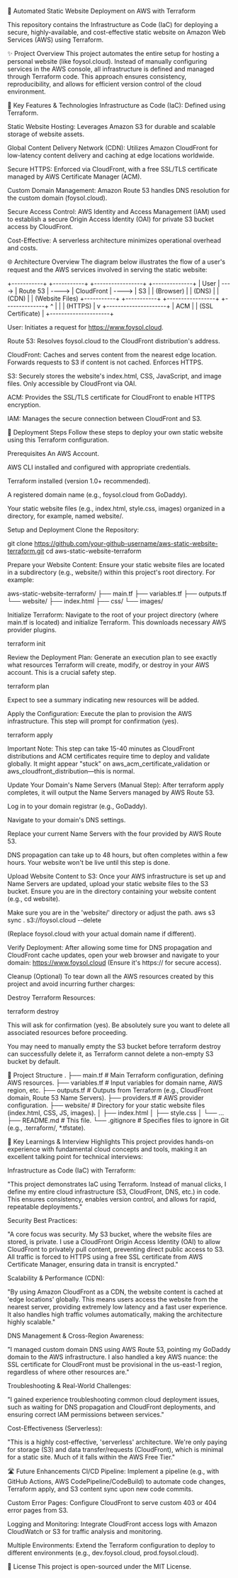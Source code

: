 🚀 Automated Static Website Deployment on AWS with Terraform

This repository contains the Infrastructure as Code (IaC) for deploying a secure, highly-available, and cost-effective static website on Amazon Web Services (AWS) using Terraform.

✨ Project Overview
This project automates the entire setup for hosting a personal website (like foysol.cloud). Instead of manually configuring services in the AWS console, all infrastructure is defined and managed through Terraform code. This approach ensures consistency, reproducibility, and allows for efficient version control of the cloud environment.

🌟 Key Features & Technologies
Infrastructure as Code (IaC): Defined using Terraform.

Static Website Hosting: Leverages Amazon S3 for durable and scalable storage of website assets.

Global Content Delivery Network (CDN): Utilizes Amazon CloudFront for low-latency content delivery and caching at edge locations worldwide.

Secure HTTPS: Enforced via CloudFront, with a free SSL/TLS certificate managed by AWS Certificate Manager (ACM).

Custom Domain Management: Amazon Route 53 handles DNS resolution for the custom domain (foysol.cloud).

Secure Access Control: AWS Identity and Access Management (IAM) used to establish a secure Origin Access Identity (OAI) for private S3 bucket access by CloudFront.

Cost-Effective: A serverless architecture minimizes operational overhead and costs.

🌐 Architecture Overview
The diagram below illustrates the flow of a user's request and the AWS services involved in serving the static website:

+-----------+       +-----------+       +-----------------+       +--------------+
|   User    | ----> | Route 53  | ----> |   CloudFront    | ----> |      S3      |
| (Browser) |       |   (DNS)   |       |      (CDN)      |       | (Website Files)
+-----------+       +-----------+       +-----------------+       +--------------+
                                            ^         |
                                            |         | (HTTPS)
                                            |         v
                                          +---------------------+
                                          |         ACM         |
                                          | (SSL Certificate)   |
                                          +---------------------+





User: Initiates a request for https://www.foysol.cloud.

Route 53: Resolves foysol.cloud to the CloudFront distribution's address.

CloudFront: Caches and serves content from the nearest edge location. Forwards requests to S3 if content is not cached. Enforces HTTPS.

S3: Securely stores the website's index.html, CSS, JavaScript, and image files. Only accessible by CloudFront via OAI.

ACM: Provides the SSL/TLS certificate for CloudFront to enable HTTPS encryption.

IAM: Manages the secure connection between CloudFront and S3.

🚀 Deployment Steps
Follow these steps to deploy your own static website using this Terraform configuration.

Prerequisites
An AWS Account.

AWS CLI installed and configured with appropriate credentials.

Terraform installed (version 1.0+ recommended).

A registered domain name (e.g., foysol.cloud from GoDaddy).

Your static website files (e.g., index.html, style.css, images) organized in a directory, for example, named website/.

Setup and Deployment
Clone the Repository:

git clone https://github.com/your-github-username/aws-static-website-terraform.git
cd aws-static-website-terraform





Prepare your Website Content:
Ensure your static website files are located in a subdirectory (e.g., website/) within this project's root directory. For example:

aws-static-website-terraform/
├── main.tf
├── variables.tf
├── outputs.tf
└── website/
    ├── index.html
    ├── css/
    └── images/





Initialize Terraform:
Navigate to the root of your project directory (where main.tf is located) and initialize Terraform. This downloads necessary AWS provider plugins.

terraform init





Review the Deployment Plan:
Generate an execution plan to see exactly what resources Terraform will create, modify, or destroy in your AWS account. This is a crucial safety step.

terraform plan





Expect to see a summary indicating new resources will be added.

Apply the Configuration:
Execute the plan to provision the AWS infrastructure. This step will prompt for confirmation (yes).

terraform apply





Important Note: This step can take 15-40 minutes as CloudFront distributions and ACM certificates require time to deploy and validate globally. It might appear "stuck" on aws_acm_certificate_validation or aws_cloudfront_distribution—this is normal.

Update Your Domain's Name Servers (Manual Step):
After terraform apply completes, it will output the Name Servers managed by AWS Route 53.

Log in to your domain registrar (e.g., GoDaddy).

Navigate to your domain's DNS settings.

Replace your current Name Servers with the four provided by AWS Route 53.

DNS propagation can take up to 48 hours, but often completes within a few hours. Your website won't be live until this step is done.

Upload Website Content to S3:
Once your AWS infrastructure is set up and Name Servers are updated, upload your static website files to the S3 bucket. Ensure you are in the directory containing your website content (e.g., cd website).

Make sure you are in the 'website/' directory or adjust the path.
aws s3 sync . s3://foysol.cloud --delete





(Replace foysol.cloud with your actual domain name if different).

Verify Deployment:
After allowing some time for DNS propagation and CloudFront cache updates, open your web browser and navigate to your domain:
https://www.foysol.cloud
(Ensure it's https:// for secure access).

Cleanup (Optional)
To tear down all the AWS resources created by this project and avoid incurring further charges:

Destroy Terraform Resources:

terraform destroy





This will ask for confirmation (yes). Be absolutely sure you want to delete all associated resources before proceeding.

You may need to manually empty the S3 bucket before terraform destroy can successfully delete it, as Terraform cannot delete a non-empty S3 bucket by default.

📁 Project Structure
.
├── main.tf                 # Main Terraform configuration, defining AWS resources.
├── variables.tf            # Input variables for domain name, AWS region, etc.
├── outputs.tf              # Outputs from Terraform (e.g., CloudFront domain, Route 53 Name Servers).
├── providers.tf            # AWS provider configuration.
├── website/                # Directory for your static website files (index.html, CSS, JS, images).
│   ├── index.html
│   ├── style.css
│   └── ...
├── README.md               # This file.
└── .gitignore              # Specifies files to ignore in Git (e.g., .terraform/, *.tfstate).





🧠 Key Learnings & Interview Highlights
This project provides hands-on experience with fundamental cloud concepts and tools, making it an excellent talking point for technical interviews:

Infrastructure as Code (IaC) with Terraform:

"This project demonstrates IaC using Terraform. Instead of manual clicks, I define my entire cloud infrastructure (S3, CloudFront, DNS, etc.) in code. This ensures consistency, enables version control, and allows for rapid, repeatable deployments."

Security Best Practices:

"A core focus was security. My S3 bucket, where the website files are stored, is private. I use a CloudFront Origin Access Identity (OAI) to allow CloudFront to privately pull content, preventing direct public access to S3. All traffic is forced to HTTPS using a free SSL certificate from AWS Certificate Manager, ensuring data in transit is encrypted."

Scalability & Performance (CDN):

"By using Amazon CloudFront as a CDN, the website content is cached at 'edge locations' globally. This means users access the website from the nearest server, providing extremely low latency and a fast user experience. It also handles high traffic volumes automatically, making the architecture highly scalable."

DNS Management & Cross-Region Awareness:

"I managed custom domain DNS using AWS Route 53, pointing my GoDaddy domain to the AWS infrastructure. I also handled a key AWS nuance: the SSL certificate for CloudFront must be provisional in the us-east-1 region, regardless of where other resources are."

Troubleshooting & Real-World Challenges:

"I gained experience troubleshooting common cloud deployment issues, such as waiting for DNS propagation and CloudFront deployments, and ensuring correct IAM permissions between services."

Cost-Effectiveness (Serverless):

"This is a highly cost-effective, 'serverless' architecture. We're only paying for storage (S3) and data transfer/requests (CloudFront), which is minimal for a static site. Much of it falls within the AWS Free Tier."

🛣️ Future Enhancements
CI/CD Pipeline: Implement a pipeline (e.g., with GitHub Actions, AWS CodePipeline/CodeBuild) to automate code changes, Terraform apply, and S3 content sync upon new code commits.

Custom Error Pages: Configure CloudFront to serve custom 403 or 404 error pages from S3.

Logging and Monitoring: Integrate CloudFront access logs with Amazon CloudWatch or S3 for traffic analysis and monitoring.

Multiple Environments: Extend the Terraform configuration to deploy to different environments (e.g., dev.foysol.cloud, prod.foysol.cloud).

📄 License
This project is open-sourced under the MIT License.